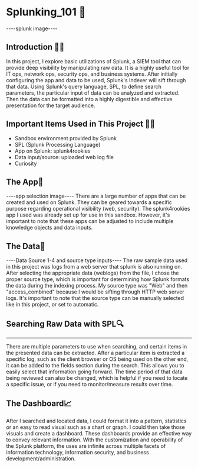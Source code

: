 # Splunking_101 🤿
----splunk image----

## Introduction 🏁🚦
In this project, I explore basic utilizations of Splunk, a SIEM tool that can provide deep visibility by manipulating raw data. It is a highly useful tool for IT ops, network ops, security ops, and business systems. After initially configuring the app and data to be used, Splunk's Indexer will sift through that data. Using Splunk's query language, SPL, to define search parameters, the particular input of data can be analyzed and extracted. Then the data can be formatted into a highly digestible and effective presentation for the target audience.

## Important Items Used in This Project 🧑‍💻
- Sandbox environment provided by Splunk
- SPL (Splunk Processing Language)
- App on Splunk: splunk4rookies
- Data input/source: uploaded web log file
- Curiosity
  
## The App🧰
----app selection image----
There are a large number of apps that can be created and used on Splunk. They can be geared towards a specific purpose regarding operational visibility (web, security). The splunk4rookies app I used was already set up for use in this sandbox. However, it's important to note that these apps can be adjusted to include multiple knowledge objects and data inputs. 

## The Data🧩
----Data Source 1-4 and source type inputs----
The raw sample data used in this project was logs from a web server that splunk is also running on. After selecting the appropriate data (weblogs) from the file, I chose the proper source type, which is important for determining how Splunk formats the data during the indexing process. My source type was "Web" and then "access_combined" because I would be sifting through HTTP web server logs. It's important to note that the source type can be manually selected like in this project, or set to automatic. 

## Searching Raw Data with SPL🔍
----
There are multiple parameters to use when searching, and certain items in the presented data can be extracted. After a particular item is extracted a specific log, such as the client browser or OS being used on the other end, it can be added to the fields section during the search. This allows you to easily select that information going forward. The time period of that data being reviewed can also be changed, which is helpful if you need to locate a specific issue, or if you need to monitor/measure results over time. 

## The Dashboard📈

After I searched and located data, I could format it into a pattern, statistics or an easy to read visual such as a chart or graph. I could then take those visuals and create a dashboard. These dashboards provide an effective way to convey relevant information. With the customization and operability of the Splunk platform, the uses are infinite across multiple facets of information technology, information security, and business development/administration. 





